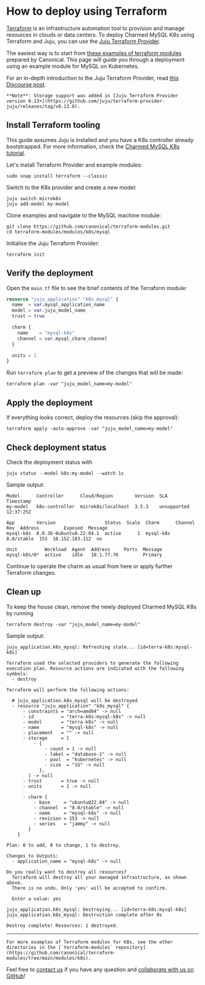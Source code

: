 # How to deploy using Terraform

[Terraform](https://www.terraform.io/) is an infrastructure automation tool to provision and manage resources in clouds or data centers. To deploy Charmed MySQL K8s using Terraform and Juju, you can use the [Juju Terraform Provider](https://registry.terraform.io/providers/juju/juju/latest). 

The easiest way is to start from [these examples of terraform modules](https://github.com/canonical/terraform-modules) prepared by Canonical. This page will guide you through a deployment using an example module for MySQL on Kubernetes.

For an in-depth introduction to the Juju Terraform Provider, read [this Discourse post](https://discourse.charmhub.io/t/6939).

```{note}
**Note**: Storage support was added in [Juju Terraform Provider version 0.13+](https://github.com/juju/terraform-provider-juju/releases/tag/v0.13.0).
```

## Install Terraform tooling

This guide assumes Juju is installed and you have a K8s controller already bootstrapped. For more information, check the [Charmed MySQL K8s tutorial](/tutorial/index).

Let's install Terraform Provider and example modules:
```shell
sudo snap install terraform --classic
```
Switch to the K8s provider and create a new model:
```shell
juju switch microk8s
juju add-model my-model
```
Clone examples and navigate to the MySQL machine module:
```shell
git clone https://github.com/canonical/terraform-modules.git
cd terraform-modules/modules/k8s/mysql
```

Initialise the Juju Terraform Provider:
```shell
terraform init
```

## Verify the deployment

Open the `main.tf` file to see the brief contents of the Terraform module:

```tf
resource "juju_application" "k8s_mysql" {
  name  = var.mysql_application_name
  model = var.juju_model_name
  trust = true

  charm {
    name    = "mysql-k8s"
    channel = var.mysql_charm_channel
  }

  units = 1
}
```

Run `terraform plan` to get a preview of the changes that will be made:

```shell
terraform plan -var "juju_model_name=my-model"
```

## Apply the deployment

If everything looks correct, deploy the resources (skip the approval):

```shell
terraform apply -auto-approve -var "juju_model_name=my-model"
```

## Check deployment status

Check the deployment status with 

```shell
juju status --model k8s:my-model --watch 1s
```

Sample output:

```shell
Model      Controller      Cloud/Region        Version  SLA          Timestamp
my-model   k8s-controller  microk8s/localhost  3.5.3    unsupported  12:37:25Z

App        Version                  Status  Scale  Charm      Channel     Rev  Address         Exposed  Message
mysql-k8s  8.0.36-0ubuntu0.22.04.1  active      1  mysql-k8s  8.0/stable  153  10.152.183.112  no

Unit          Workload  Agent  Address     Ports  Message
mysql-k8s/0*  active    idle   10.1.77.76         Primary

```

Continue to operate the charm as usual from here or apply further Terraform changes.

## Clean up

To keep the house clean, remove the newly deployed Charmed MySQL K8s by running
```shell
terraform destroy -var "juju_model_name=my-model"
```

Sample output:
```shell
juju_application.k8s_mysql: Refreshing state... [id=terra-k8s:mysql-k8s]

Terraform used the selected providers to generate the following execution plan. Resource actions are indicated with the following symbols:
  - destroy

Terraform will perform the following actions:

  # juju_application.k8s_mysql will be destroyed
  - resource "juju_application" "k8s_mysql" {
      - constraints = "arch=amd64" -> null
      - id          = "terra-k8s:mysql-k8s" -> null
      - model       = "terra-k8s" -> null
      - name        = "mysql-k8s" -> null
      - placement   = "" -> null
      - storage     = [
          - {
              - count = 1 -> null
              - label = "database-1" -> null
              - pool  = "kubernetes" -> null
              - size  = "1G" -> null
            },
        ] -> null
      - trust       = true -> null
      - units       = 1 -> null

      - charm {
          - base     = "ubuntu@22.04" -> null
          - channel  = "8.0/stable" -> null
          - name     = "mysql-k8s" -> null
          - revision = 153 -> null
          - series   = "jammy" -> null
        }
    }

Plan: 0 to add, 0 to change, 1 to destroy.

Changes to Outputs:
  - application_name = "mysql-k8s" -> null

Do you really want to destroy all resources?
  Terraform will destroy all your managed infrastructure, as shown above.
  There is no undo. Only 'yes' will be accepted to confirm.

  Enter a value: yes

juju_application.k8s_mysql: Destroying... [id=terra-k8s:mysql-k8s]
juju_application.k8s_mysql: Destruction complete after 0s

Destroy complete! Resources: 1 destroyed.
```
---

```{note}
For more examples of Terraform modules for K8s, see the other directories in the [`terraform-modules` repository](https://github.com/canonical/terraform-modules/tree/main/modules/k8s).
```

Feel free to [contact us](/reference/contacts) if you have any question and [collaborate with us on GitHub](https://github.com/canonical/terraform-modules)!

